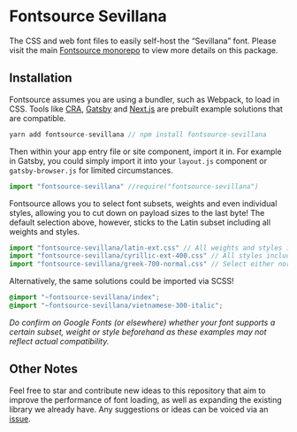 # Fontsource Sevillana

The CSS and web font files to easily self-host the “Sevillana” font. Please visit the main [Fontsource monorepo](https://github.com/DecliningLotus/fontsource) to view more details on this package.

## Installation

Fontsource assumes you are using a bundler, such as Webpack, to load in CSS. Tools like [CRA](https://create-react-app.dev/), [Gatsby](https://www.gatsbyjs.org/) and [Next.js](https://nextjs.org/) are prebuilt example solutions that are compatible.

```javascript
yarn add fontsource-sevillana // npm install fontsource-sevillana
```

Then within your app entry file or site component, import it in. For example in Gatsby, you could simply import it into your `layout.js` component or `gatsby-browser.js` for limited circumstances.

```javascript
import "fontsource-sevillana" //require("fontsource-sevillana")
```

Fontsource allows you to select font subsets, weights and even individual styles, allowing you to cut down on payload sizes to the last byte! The default selection above, however, sticks to the Latin subset including all weights and styles.

```javascript
import "fontsource-sevillana/latin-ext.css" // All weights and styles included.
import "fontsource-sevillana/cyrillic-ext-400.css" // All styles included.
import "fontsource-sevillana/greek-700-normal.css" // Select either normal or italic.
```

Alternatively, the same solutions could be imported via SCSS!

```scss
@import "~fontsource-sevillana/index";
@import "~fontsource-sevillana/vietnamese-300-italic";
```

_Do confirm on Google Fonts (or elsewhere) whether your font supports a certain subset, weight or style beforehand as these examples may not reflect actual compatibility._

## Other Notes

Feel free to star and contribute new ideas to this repository that aim to improve the performance of font loading, as well as expanding the existing library we already have. Any suggestions or ideas can be voiced via an [issue](https://github.com/DecliningLotus/fontsource/issues).
